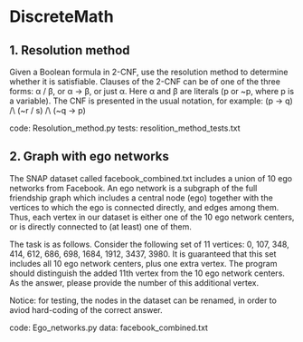 # DiscreteMath

## 1. Resolution method

Given a Boolean formula in 2-CNF, use the resolution method to determine whether it is satisfiable. Clauses of the 2-CNF can be of one of the three forms: α \/ β, or α -> β, or just α. Here α and β are literals (p or ~p, where p is a variable). The CNF is presented in the usual notation, for example: (p -> q) /\ (~r \/ s) /\ (~q -> p)

code: Resolution_method.py
tests: resolition_method_tests.txt

## 2. Graph with ego networks

The SNAP dataset called facebook_combined.txt includes a union of 10 ego networks from Facebook. An ego network is a subgraph of the full friendship graph which includes a central node (ego) together with the vertices to which the ego is connected directly, and edges among them. Thus, each vertex in our dataset is either one of the 10 ego network centers, or is directly connected to (at least) one of them.

The task is as follows. Consider the following set of 11 vertices: 0, 107, 348, 414, 612, 686, 698, 1684, 1912, 3437, 3980. It is guaranteed that this set includes all 10 ego network centers, plus one extra vertex. The program should distinguish the added 11th vertex from the 10 ego network centers. As the answer, please provide the number of this additional vertex.

Notice: for testing, the nodes in the dataset can be renamed, in order to aviod hard-coding of the correct answer.

code: Ego_networks.py
data: facebook_combined.txt
